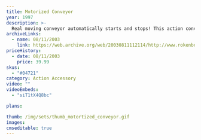 ```yaml
---
title: Motorized Conveyor
year: 1997
description: >-
  Real moving conveyor automatically starts and stops! This action conveyor is powered by the Rokenbok Command Deck. Requires Start Set.
archiveLinks:
  - name: 08/11/2003
    link: https://web.archive.org/web/20030811112114/http://www.rokenbok.com/catalog/pd_aa_motorized_conveyor.html
priceHistory:
  - date: 08/11/2003
    price: 39.99
skus:
  - "#04721"
category: Action Accessory
video: ""
videoEmbeds:
  - "siT1tX4Q8bc"

plans:

thumb: /img/sets/thumb_motortized_conveyor.gif
images:
cmseditable: true
---
```


